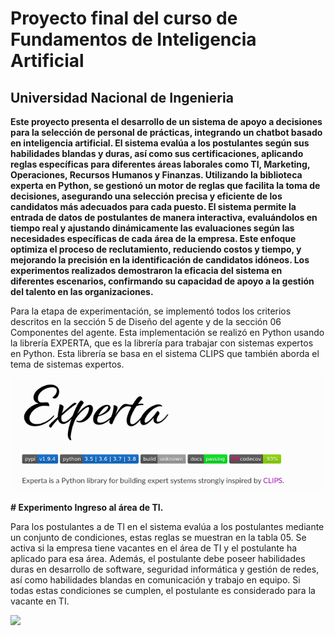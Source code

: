 # Proyecto final del curso de Fundamentos de Inteligencia Artificial

## Universidad Nacional de Ingenieria


**Este proyecto presenta el desarrollo de un sistema de apoyo a decisiones para la selección de personal de prácticas, integrando un chatbot basado en inteligencia artificial. El sistema evalúa a los postulantes según sus habilidades blandas y duras, así como sus certificaciones, aplicando reglas específicas para diferentes áreas laborales como TI, Marketing, Operaciones, Recursos Humanos y Finanzas. Utilizando la biblioteca experta en Python, se gestionó un motor de reglas que facilita la toma de decisiones, asegurando una selección precisa y eficiente de los candidatos más adecuados para cada puesto. El sistema permite la entrada de datos de postulantes de manera interactiva, evaluándolos en tiempo real y ajustando dinámicamente las evaluaciones según las necesidades específicas de cada área de la empresa. Este enfoque optimiza el proceso de reclutamiento, reduciendo costos y tiempo, y mejorando la precisión en la identificación de candidatos idóneos. Los experimentos realizados demostraron la eficacia del sistema en diferentes escenarios, confirmando su capacidad de apoyo a la gestión del talento en las organizaciones.**


Para la etapa de experimentación, se implementó todos los criterios descritos en la sección 5 de Diseño del agente y de la sección 06 Componentes del agente. Esta implementación se realizó en Python usando la librería EXPERTA, que es la librería para trabajar con sistemas expertos en Python. Esta librería se basa en el sistema CLIPS que también aborda el tema de sistemas expertos.

![](./image/readme/otros/img_experta.png)


**# Experimento  Ingreso al área de TI.**

Para los postulantes a de TI en el sistema evalúa a los postulantes mediante un conjunto de condiciones, estas reglas se muestran en la tabla 05. Se activa si la empresa tiene vacantes en el área de TI y el postulante ha aplicado para esa área. Además, el postulante debe poseer habilidades duras en desarrollo de software, seguridad informática y gestión de redes, así como habilidades blandas en comunicación y trabajo en equipo. Si todas estas condiciones se cumplen, el postulante es considerado para la vacante en TI.


![](https://file+.vscode-resource.vscode-cdn.net/home/stevend/Documents/maestria_UNI/Fundamentos/proyecto_final/proyecto/entregable_final/image/readme/1717387270052.png?version%3D1717387286894)
